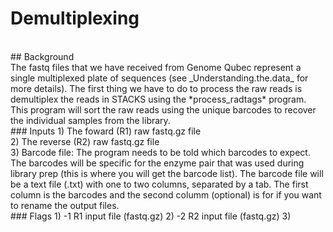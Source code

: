 # Demultiplexing
<br>
## Background  
<br>
The fastq files that we have received from Genome Qubec represent a single multiplexed plate of sequences (see _Understanding.the.data_ for more details). The first thing we have to do to process the raw reads is demultiplex the reads in STACKS using the *process_radtags* program. This program will sort the raw reads using the unique barcodes to recover the individual samples from the library.   
<br>
### Inputs  
1) The foward (R1) raw fastq.gz file  
<br>
2) The reverse (R2) raw fastq.gz file  
<br>
3) Barcode file: The program needs to be told which barcodes to expect. The barcodes will be specific for the enzyme pair that was used during library prep (this is where you will get the barcode list). The barcode file will be a text file (.txt) with one to two columns, separated by a tab. The first column is the barcodes and the second columm (optional) is for if you want to rename the output files.   
<br>
### Flags   
1) -1  R1 input file (fastq.gz)
2) -2  R2 input file (fastq.gz)
3)
